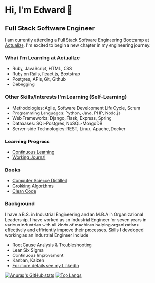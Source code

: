 # Hi, I'm Edward 👋
## Full Stack Software Engineer

I am currently attending a Full Stack Software Engineering Bootcamp at [Actualize](https://anyonecanlearntocode.com/). I'm excited to begin a new chapter in my engineering journey.

### What I'm Learning at Actualize
- Ruby, JavaScript, HTML, CSS
- Ruby on Rails, React.js, Bootstrap
- Postgres, APIs, Git, Github
- Debugging

### Other Skills/Interests I'm Learning (Self-Learning)
- Methodologies: Agile, Software Development Life Cycle, Scrum
- Programming Languages: Python, Java, PHP, Node.js
- Web Frameworks: Django, Flask, Express, Spring
- Databases: SQL-Postgres, NoSQL-MongoDB
- Server-side Technologies: REST, Linux, Apache, Docker

### Learning Progress
- [Continuous Learning](https://github.com/edwardminaya/continuous-learning)
- [Working Journal](https://github.com/edwardminaya/continuous-learning/tree/main/Journal)


### Books
- [Computer Science Distilled](https://www.amazon.com/Computer-Science-Distilled-Computational-Problems/dp/0997316020/ref=sr_1_1?hvadid=241913774875&hvdev=c&hvlocint=9021750&hvlocphy=9047092&hvnetw=g&hvqmt=e&hvrand=5288380752046672056&hvtargid=kwd-286452979413&hydadcr=16406_10303876&keywords=computer+science+distilled&qid=1679434192&sr=8-1)
- [Grokking Algorithms](https://www.amazon.com/Grokking-Algorithms-illustrated-programmers-curious/dp/1617292230/ref=sr_1_2_sspa?hvadid=531921712472&hvdev=c&hvlocint=9021750&hvlocphy=9047092&hvnetw=g&hvqmt=e&hvrand=10384302926699506570&hvtargid=kwd-341745437262&hydadcr=27888_10744944&keywords=grokking+algorithms+book&qid=1679434251&sr=8-2-spons&psc=1&spLa=ZW5jcnlwdGVkUXVhbGlmaWVyPUFTMzZNSlVMOTVHMEMmZW5jcnlwdGVkSWQ9QTAzMjYzNzU4UFdLRDhOSjdIUlYmZW5jcnlwdGVkQWRJZD1BMDY0MTkxMzNCVUVQVDJVUjczWEcmd2lkZ2V0TmFtZT1zcF9hdGYmYWN0aW9uPWNsaWNrUmVkaXJlY3QmZG9Ob3RMb2dDbGljaz10cnVl)
- [Clean Code](https://www.amazon.com/dp/0132350882/ref=redir_mobile_desktop?_encoding=UTF8&aaxitk=8434daf3e487df1e8f2edba3e416eae3&content-id=amzn1.sym.7dd77237-72be-4809-b5b5-d553eab7ad9d%3Aamzn1.sym.7dd77237-72be-4809-b5b5-d553eab7ad9d&hsa_cr_id=8875635360201&pd_rd_plhdr=t&pd_rd_r=f8d02c06-680e-4cd5-b588-de9aafaf5516&pd_rd_w=S6DoN&pd_rd_wg=Nso7w&qid=1679434291&ref_=sbx_be_s_sparkle_mcd_asin_0_title&sr=1-1-9e67e56a-6f64-441f-a281-df67fc737124)


### Background
I have a B.S. in Industrial Engineering and an M.B.A in Organizational Leadership. I have worked as an Industrial Engineer for seven years in various industries with all kinds of machines helping organizations effectively and efficiently improve their processes. Skills I developed working as an Industrial Engineer include
- Root Cause Analysis & Troubleshooting
- Lean Six Sigma
- Continuous Improvement
- Kanban, Kaizen
- [For more details see my LinkedIn](https://www.linkedin.com/in/edminaya/)

[![Anurag's GitHub stats](https://github-readme-stats.vercel.app/api?username=edwardminaya)](https://github.com/anuraghazra/github-readme-stats)
[![Top Langs](https://github-readme-stats.vercel.app/api/top-langs/?username=edwardminaya&langs_count=8)](https://github.com/anuraghazra/github-readme-stats)

